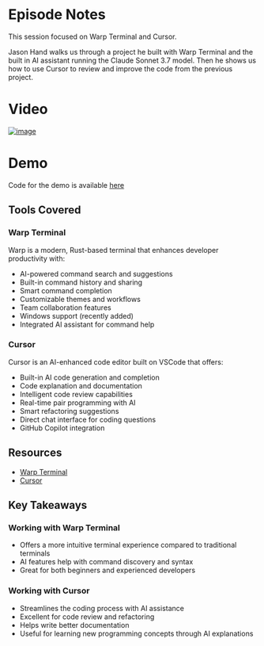 # Episode Notes

This session focused on Warp Terminal and Cursor.

Jason Hand walks us through a project he built with Warp Terminal and the built in AI assistant running the Claude Sonnet 3.7 model. Then he shows us how to use Cursor to review and improve the code from the previous project.

# Video

[![image](https://github.com/user-attachments/assets/8773ac25-5058-4dd3-9992-7f661eaec797)](https://youtu.be/r12xkUphSyc)

# Demo

Code for the demo is available [here](https://github.com/jasonhand/Datadog_Logs_and_Metrics_Streamer)


## Tools Covered

### Warp Terminal
Warp is a modern, Rust-based terminal that enhances developer productivity with:
- AI-powered command search and suggestions
- Built-in command history and sharing
- Smart command completion
- Customizable themes and workflows
- Team collaboration features
- Windows support (recently added)
- Integrated AI assistant for command help

### Cursor
Cursor is an AI-enhanced code editor built on VSCode that offers:
- Built-in AI code generation and completion
- Code explanation and documentation
- Intelligent code review capabilities
- Real-time pair programming with AI
- Smart refactoring suggestions
- Direct chat interface for coding questions
- GitHub Copilot integration

## Resources

- [Warp Terminal](https://warp.dev/)
- [Cursor](https://cursor.sh/)

## Key Takeaways

### Working with Warp Terminal
- Offers a more intuitive terminal experience compared to traditional terminals
- AI features help with command discovery and syntax
- Great for both beginners and experienced developers

### Working with Cursor
- Streamlines the coding process with AI assistance
- Excellent for code review and refactoring
- Helps write better documentation
- Useful for learning new programming concepts through AI explanations
